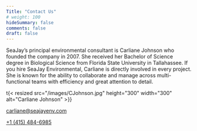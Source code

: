 ```yaml
---
Title: "Contact Us"
# weight: 100
hideSummary: false
comments: false
draft: false
---
```


SeaJay’s principal environmental consultant is Carliane Johnson who founded the company in 2007. She received her Bachelor of Science degree in Biological Science from Florida State University in Tallahassee. If you hire SeaJay Environmental, Carliane is directly involved in every project. She is known for the ability to collaborate and manage across multi-functional teams with efficiency and great attention to detail. 

t{< resized src="/images/CJohnson.jpg" height="300" width="300" alt="Carliane Johnson" >}}

carliane@seajayenv.com

[+1 (415) 484-6985](tel:+4154846985)
